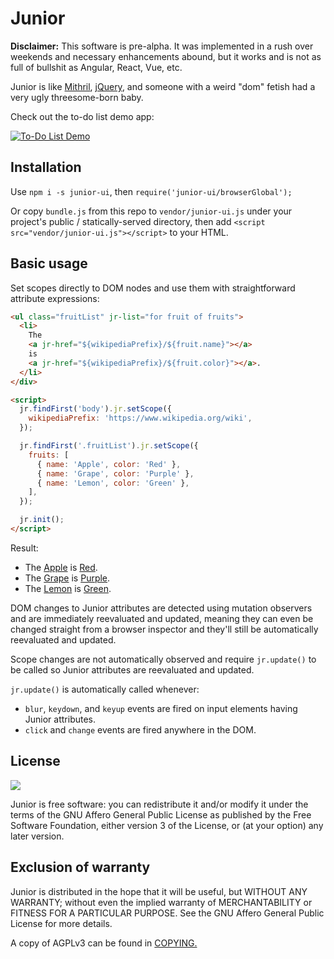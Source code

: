 # Junior

**Disclaimer:** This software is pre-alpha. It was implemented in a rush over weekends and necessary enhancements abound, but it works and is not as full of bullshit as Angular, React, Vue, etc.

Junior is like [Mithril](https://mithril.js.org), [jQuery](https://jquery.org), and someone with a weird "dom" fetish had a very ugly threesome-born baby.

Check out the to-do list demo app:

[![To-Do List Demo](https://i.imgur.com/gQqna3U.gif)](https://n2liquid.github.io/junior-ui/todoDemo.html)

## Installation

Use `npm i -s junior-ui`, then `require('junior-ui/browserGlobal');`

Or copy `bundle.js` from this repo to `vendor/junior-ui.js` under your project's public / statically-served directory, then add `<script src="vendor/junior-ui.js"></script>` to your HTML.

## Basic usage

Set scopes directly to DOM nodes and use them with straightforward attribute expressions:

```html
<ul class="fruitList" jr-list="for fruit of fruits">
  <li>
    The
    <a jr-href="${wikipediaPrefix}/${fruit.name}"></a>
    is
    <a jr-href="${wikipediaPrefix}/${fruit.color}"></a>.
  </li>
</div>

<script>
  jr.findFirst('body').jr.setScope({
    wikipediaPrefix: 'https://www.wikipedia.org/wiki',
  });

  jr.findFirst('.fruitList').jr.setScope({
    fruits: [
      { name: 'Apple', color: 'Red' },
      { name: 'Grape', color: 'Purple' },
      { name: 'Lemon', color: 'Green' },
    ],
  });

  jr.init();
</script>
```

Result:

* The [Apple](https://www.wikipedia.org/wiki/Apple) is [Red](https://www.wikipedia.org/wiki/Red).
* The [Grape](https://www.wikipedia.org/wiki/Grape) is [Purple](https://www.wikipedia.org/wiki/Purple).
* The [Lemon](https://www.wikipedia.org/wiki/Lemon) is [Green](https://www.wikipedia.org/wiki/Green).

DOM changes to Junior attributes are detected using mutation observers and are immediately reevaluated and updated, meaning they can even be changed straight from a browser inspector and they'll still be automatically reevaluated and updated.

Scope changes are not automatically observed and require `jr.update()` to be called so Junior attributes are reevaluated and updated.

`jr.update()` is automatically called whenever:

* `blur`, `keydown`, and `keyup` events are fired on input elements having Junior attributes.
* `click` and `change` events are fired anywhere in the DOM.

## License

![](https://www.gnu.org/graphics/agplv3-155x51.png)

Junior is free software: you can redistribute it and/or modify it under the terms of the GNU Affero General Public License as published by the Free Software Foundation, either version 3 of the License, or (at your option) any later version.

## Exclusion of warranty

Junior is distributed in the hope that it will be useful, but WITHOUT ANY WARRANTY; without even the implied warranty of MERCHANTABILITY or FITNESS FOR A PARTICULAR PURPOSE. See the GNU Affero General Public License for more details.

A copy of AGPLv3 can be found in [COPYING.](COPYING)
